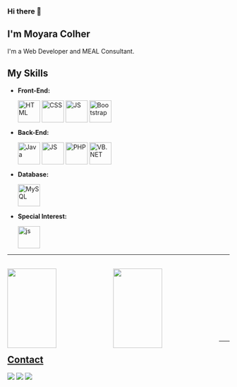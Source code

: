 ### Hi there 👋

<!--
**moyaracolher/moyaracolher** is a ✨ _special_ ✨ repository because its `README.md` (this file) appears on your GitHub profile.

Here are some ideas to get you started:

- 🔭 I’m currently working on ...
- 🌱 I’m currently learning ...
- 👯 I’m looking to collaborate on ...
- 🤔 I’m looking for help with ...
- 💬 Ask me about ...
- 📫 How to reach me: ...
- 😄 Pronouns: ...
- ⚡ Fun fact: ...
-->



## I'm Moyara Colher
I'm a Web Developer and MEAL Consultant.

## My Skills

- **Front-End:**
  
   <img align="center" alt="HTML" height="50" width="50" src="https://cdn.jsdelivr.net/gh/devicons/devicon/icons/html5/html5-original-wordmark.svg" >
   <img align="center" alt="CSS" height="50" width="50" src="https://cdn.jsdelivr.net/gh/devicons/devicon/icons/css3/css3-original-wordmark.svg">
   <img align="center" alt="JS" height="50" width="50" src= "https://cdn.jsdelivr.net/gh/devicons/devicon/icons/javascript/javascript-original.svg">
   <img align="center" alt="Bootstrap"height="50" width="50" src= "https://cdn.jsdelivr.net/gh/devicons/devicon/icons/bootstrap/bootstrap-original.svg">



- **Back-End:**
  
   <img align="center" alt="Java" height="50" width="50" src= "https://cdn.jsdelivr.net/gh/devicons/devicon/icons/java/java-original.svg">
   <img align="center" alt="JS" height="50" width="50" src= "https://cdn.jsdelivr.net/gh/devicons/devicon/icons/ajax/ajax-original.svg">
   <img align="center" alt="PHP" height="50" width="50" src= "https://cdn.jsdelivr.net/gh/devicons/devicon/icons/php/php-original.svg">
   <img align="center" alt="VB.NET" height="50" width="50" src= "https://cdn.jsdelivr.net/gh/devicons/devicon/icons/visualbasic/visualbasic-original.svg">

  
- **Database:**

  <img align="center" alt="MySQL" height="50" width="50" src="https://cdn.jsdelivr.net/gh/devicons/devicon/icons/mysql/mysql-original-wordmark.svg">

- **Special Interest:**
  
    <img align="center" alt="js" height="50" width="50" src= "https://cdn.jsdelivr.net/gh/devicons/devicon/icons/python/python-original.svg">
   




---
<br/> 

<div align="center1">
  <a href="https://github.com/moyaracolher">
  <img  align = "left" height="180em" width ="47%" src="https://github-readme-stats.vercel.app/api?username=moyaracolher&show_icons=true&theme=dracula&include_all_commits=true&count_private=true"/>
  <img  align = "left" height="180"  width ="47%"  src="https://github-readme-stats.vercel.app/api/top-langs/?username=moyaracolher&layout=compact&langs_count=7&theme=dark"/>

</div> 



 <br/> <br/> <br/> <br/> <br/> <br/> <br/> <br/> 

---

## Contact

<div> 
  <a href="https://www.instagram.com/moyaracolher/" target="_blank"><img src="https://img.shields.io/badge/-Instagram-%23E4405F?style=for-the-badge&logo=instagram&logoColor=white" target="_blank"></a>
  <a href = "mailto:moyaracolher@gmail.com"><img src="https://img.shields.io/badge/-Gmail-%23333?style=for-the-badge&logo=gmail&logoColor=white" target="_blank"></a>
  <a href="https://linkedin.com/in/moyaracolher" target="_blank"><img src="https://img.shields.io/badge/-LinkedIn-%230077B5?style=for-the-badge&logo=linkedin&logoColor=white" target="_blank"></a> 

</div>





